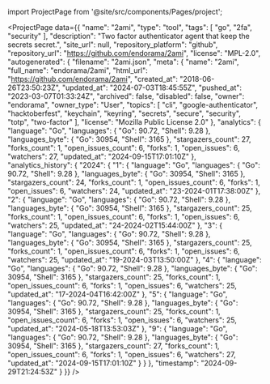 import ProjectPage from '@site/src/components/Pages/project';

<ProjectPage
data={{
      "name": "2ami",
      "type": "tool",
      "tags": [
        "go",
        "2fa",
        "security"
      ],
      "description": "Two factor authenticator agent that keep the secrets secret.",
      "site_url": null,
      "repository_platform": "github",
      "repository_url": "<https://github.com/endorama/2ami>",
      "license": "MPL-2.0",
      "autogenerated": {
        "filename": "2ami.json",
        "meta": {
          "name": "2ami",
          "full_name": "endorama/2ami",
          "html_url": "<https://github.com/endorama/2ami>",
          "created_at": "2018-06-26T23:50:23Z",
          "updated_at": "2024-07-03T18:45:55Z",
          "pushed_at": "2023-03-07T01:33:24Z",
          "archived": false,
          "disabled": false,
          "owner": "endorama",
          "owner_type": "User",
          "topics": [
            "cli",
            "google-authenticator",
            "hacktoberfest",
            "keychain",
            "keyring",
            "secrets",
            "secure",
            "security",
            "totp",
            "two-factor"
          ],
          "license": "Mozilla Public License 2.0"
        },
        "analytics": {
          "language": "Go",
          "languages": {
            "Go": 90.72,
            "Shell": 9.28
          },
          "languages_byte": {
            "Go": 30954,
            "Shell": 3165
          },
          "stargazers_count": 27,
          "forks_count": 1,
          "open_issues_count": 6,
          "forks": 1,
          "open_issues": 6,
          "watchers": 27,
          "updated_at": "2024-09-15T17:01:10Z"
        },
        "analytics_history": {
          "2024": {
            "1": {
              "language": "Go",
              "languages": {
                "Go": 90.72,
                "Shell": 9.28
              },
              "languages_byte": {
                "Go": 30954,
                "Shell": 3165
              },
              "stargazers_count": 24,
              "forks_count": 1,
              "open_issues_count": 6,
              "forks": 1,
              "open_issues": 6,
              "watchers": 24,
              "updated_at": "23-2024-01T17:38:00Z"
            },
            "2": {
              "language": "Go",
              "languages": {
                "Go": 90.72,
                "Shell": 9.28
              },
              "languages_byte": {
                "Go": 30954,
                "Shell": 3165
              },
              "stargazers_count": 25,
              "forks_count": 1,
              "open_issues_count": 6,
              "forks": 1,
              "open_issues": 6,
              "watchers": 25,
              "updated_at": "24-2024-02T15:44:00Z"
            },
            "3": {
              "language": "Go",
              "languages": {
                "Go": 90.72,
                "Shell": 9.28
              },
              "languages_byte": {
                "Go": 30954,
                "Shell": 3165
              },
              "stargazers_count": 25,
              "forks_count": 1,
              "open_issues_count": 6,
              "forks": 1,
              "open_issues": 6,
              "watchers": 25,
              "updated_at": "19-2024-03T13:50:00Z"
            },
            "4": {
              "language": "Go",
              "languages": {
                "Go": 90.72,
                "Shell": 9.28
              },
              "languages_byte": {
                "Go": 30954,
                "Shell": 3165
              },
              "stargazers_count": 25,
              "forks_count": 1,
              "open_issues_count": 6,
              "forks": 1,
              "open_issues": 6,
              "watchers": 25,
              "updated_at": "17-2024-04T16:42:00Z"
            },
            "5": {
              "language": "Go",
              "languages": {
                "Go": 90.72,
                "Shell": 9.28
              },
              "languages_byte": {
                "Go": 30954,
                "Shell": 3165
              },
              "stargazers_count": 25,
              "forks_count": 1,
              "open_issues_count": 6,
              "forks": 1,
              "open_issues": 6,
              "watchers": 25,
              "updated_at": "2024-05-18T13:53:03Z"
            },
            "9": {
              "language": "Go",
              "languages": {
                "Go": 90.72,
                "Shell": 9.28
              },
              "languages_byte": {
                "Go": 30954,
                "Shell": 3165
              },
              "stargazers_count": 27,
              "forks_count": 1,
              "open_issues_count": 6,
              "forks": 1,
              "open_issues": 6,
              "watchers": 27,
              "updated_at": "2024-09-15T17:01:10Z"
            }
          }
        },
        "timestamp": "2024-09-29T21:24:53Z"
      }
    }}
/>
